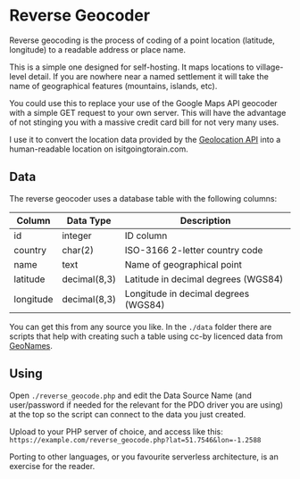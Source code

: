# Reverse Geocoder

Reverse geocoding is the process of coding of a point location (latitude,
longitude) to a readable address or place name.

This is a simple one designed for self-hosting. It maps locations to
village-level detail. If you are nowhere near a named settlement it will
take the name of geographical features (mountains, islands, etc).

You could use this to replace your use of the Google Maps API geocoder
with a simple GET request to your own server. This will have the advantage
of not stinging you with a massive credit card bill for not very many uses.

I use it to convert the location data provided by the [Geolocation API](https://developer.mozilla.org/en-US/docs/Web/API/Geolocation_API)
into a human-readable location on isitgoingtorain.com.

## Data

The reverse geocoder uses a database table with the following columns:

| Column    | Data Type    | Description                          |
|-----------|--------------|--------------------------------------|
| id        | integer      | ID column                            |
| country   | char(2)      | ISO-3166 2-letter country code       |
| name      | text         | Name of geographical point           |
| latitude  | decimal(8,3) | Latitude in decimal degrees (WGS84)  |
| longitude | decimal(8,3) | Longitude in decimal degrees (WGS84) |

You can get this from any source you like. In the `./data` folder there are
scripts that help with creating such a table using cc-by licenced data from
[GeoNames](http://www.geonames.org/export/).


## Using

Open `./reverse_geocode.php` and edit the Data Source Name (and user/password if
needed for the relevant for the PDO driver you are using) at the top so the
script can connect to the data you just created.

Upload to your PHP server of choice, and access like this:
`https://example.com/reverse_geocode.php?lat=51.7546&lon=-1.2588`

Porting to other languages, or you favourite serverless architecture, is an
exercise for the reader.
